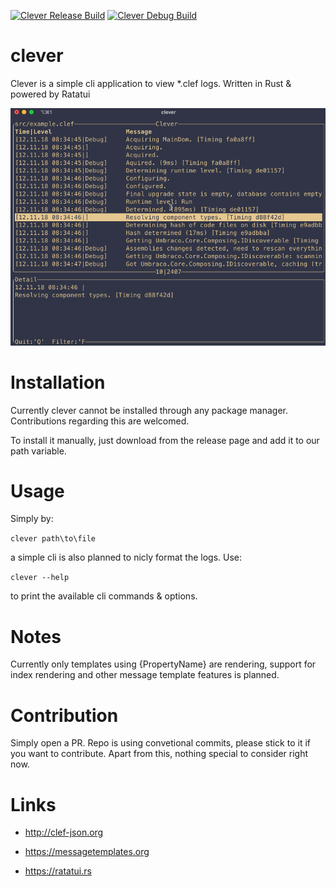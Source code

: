 [![Clever Release Build](https://github.com/AlexanderHieser/clever/actions/workflows/release_build.yml/badge.svg)](https://github.com/AlexanderHieser/clever/actions/workflows/release_build.yml)
[![Clever Debug Build](https://github.com/hackinghieser/clever/actions/workflows/debug_build.yml/badge.svg?event=push)](https://github.com/hackinghieser/clever/actions/workflows/debug_build.yml)

# clever

Clever is a simple cli application to view \*.clef logs. Written in Rust &amp; powered by Ratatui

![clever](./images/clever.gif)

# Installation

Currently clever cannot be installed through any package manager. Contributions regarding this are welcomed.

To install it manually, just download from the release page and add it to our path variable.

# Usage

Simply by:

`clever path\to\file`

a simple cli is also planned to nicly format the logs. Use:

`clever --help`

to print the available cli commands & options.

# Notes

Currently only templates using {PropertyName} are rendering, support for index rendering and other message template features is planned.

# Contribution

Simply open a PR. Repo is using convetional commits, please stick to it if you want to contribute. Apart from this, nothing special to consider right now.

# Links

- <http://clef-json.org>

- <https://messagetemplates.org>

- <https://ratatui.rs>
